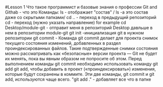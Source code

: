 #Lesson 1
Что такое программист и базовые знания о профессии 
Git and Githab - что это
Команды:
ls - отображает "состав" / ls -a это состав даже со скрытыми папками/
cd .. - переход в предыдущий репозиторий 
cd - переход (нужно указать направление) for example cd Desktop/module-git - отправит меня в репозиторий Desktop давльше в нем в репозитории module-git
git init -инициализация git в нужном репозитории
git commit - Команда git commit делает для проекта снимок текущего состояния изменений, добавленных в раздел проиндексированных файлов. Такие подтвержденные снимки состояния можно рассматривать как «безопасные» версии проекта — Git не будет их менять, пока вы явным образом не попросите об этом. Перед выполнением команды git commit необходимо использовать команду git add
git add, чтобы добавить в проект («проиндексировать») изменения, которые будут сохранены в коммите. Эти две команды, git commit и git add, используются чаще всего. "git add ." - добавляет все что в папке
